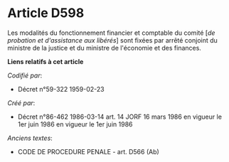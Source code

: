# Article D598

Les modalités du fonctionnement financier et comptable du comité [*de probation et d'assistance aux libérés*] sont fixées par
arrêté conjoint du ministre de la justice et du ministre de l'économie et des finances.

**Liens relatifs à cet article**

_Codifié par_:

  - Décret n°59-322 1959-02-23

_Créé par_:

  - Décret n°86-462 1986-03-14 art. 14 JORF 16 mars 1986 en vigueur le 1er juin 1986 en vigueur le 1er juin 1986

_Anciens textes_:

  - CODE DE PROCEDURE PENALE - art. D566 (Ab)
